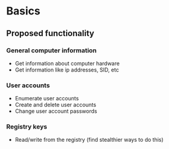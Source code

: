 # Basics

## Proposed functionality

### General computer information
 - Get information about computer hardware
 - Get information like ip addresses, SID, etc

### User accounts
 - Enumerate user accounts
 - Create and delete user accounts
 - Change user account passwords
 
### Registry keys
 - Read/write from the registry (find stealthier ways to do this)